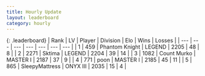 ```yaml
---
title: Hourly Update
layout: leaderboard
category: hourly
---
```


{: .leaderboard}
| Rank | LV | Player | Division | Elo | Wins | Losses |
| --- | --- | --- | --- | --- | --- | --- |
| <span data-change="0">1</span> | 459 | <span title="ID: 742939">Phantom Knight</span> | LEGEND | <span data-change="0">2205</span> | <span data-change="0">48</span> | <span data-change="0">8</span> |
| <span data-change="0">2</span> | 2271 | <span title="ID: 353063">Sktima</span> | LEGEND | <span data-change="0">2204</span> | <span data-change="0">39</span> | <span data-change="0">14</span> |
| <span data-change="1">3</span> | 1082 | <span title="ID: 498323">Count Murko</span> | MASTER I | <span data-change="45">2187</span> | <span data-change="5">37</span> | <span data-change="0">9</span> |
| <span data-change="-1">4</span> | 771 | <span title="ID: 540690">poon</span> | MASTER I | <span data-change="0">2185</span> | <span data-change="0">45</span> | <span data-change="0">11</span> |
| <span data-change="0">5</span> | 865 | <span title="ID: 153129">SleepyMattress</span> | ONYX III | <span data-change="0">2035</span> | <span data-change="0">15</span> | <span data-change="0">4</span> |